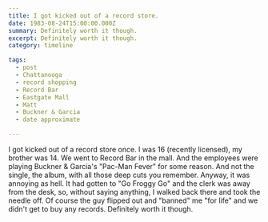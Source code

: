 ```yaml
---
title: I got kicked out of a record store.
date: 1983-08-24T15:00:00.000Z
summary: Definitely worth it though.
excerpt: Definitely worth it though.
category: timeline

tags:
  - post 
  - Chattanooga
  - record shopping
  - Record Bar
  - Eastgate Mall
  - Matt
  - Buckner & Garcia
  - date approximate

---
```


I got kicked out of a record store once. I was 16 (recently licensed), my brother was 14. We went to Record Bar in the mall.
And the employees were playing Buckner & Garcia's "Pac-Man Fever" for some reason. And not the single, the album, with all those deep cuts you remember. Anyway, it was annoying as hell. It had gotten to "Go Froggy Go" and the clerk was away from the desk, so, without saying anything, I walked back there and took the needle off. Of course the guy flipped out and "banned" me "for life" and we didn't get to buy any records. Definitely worth it though.